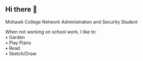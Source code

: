 ## Hi there 👋 

Mohawk College Network Administration and Security Student 
  
  When not working on school work, I like to:  
      • Garden   
      • Play Piano   
      • Read   
      • Sketch/Draw        
      
      
      
<!--
**Ethan-Lacey/Ethan-Lacey** is a ✨ _special_ ✨ repository because its `README.md` (this file) appears on your GitHub profile.

Here are some ideas to get you started:

- 🔭 I’m currently working on ...
- 🌱 I’m currently learning ...
- 👯 I’m looking to collaborate on ...
- 🤔 I’m looking for help with ...
- 💬 Ask me about ...
- 📫 How to reach me: ...
- 😄 Pronouns: ...
- ⚡ Fun fact: ...
-->
